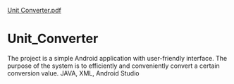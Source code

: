 [Unit Converter.pdf](https://github.com/NamrathaHV/Unit_Converter/files/7070690/Unit.Converter.pdf)
# Unit_Converter
The project is a simple Android application with user-friendly interface. 
The purpose of the system is to efficiently and conveniently convert a certain conversion value. 
JAVA, XML, Android Studio
